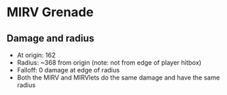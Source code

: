 # MIRV Grenade

## Damage and radius

* At origin: 162
* Radius: ~368 from origin (note: not from edge of player hitbox)
* Falloff: 0 damage at edge of radius
* Both the MIRV and MIRVlets do the same damage and have the same radius